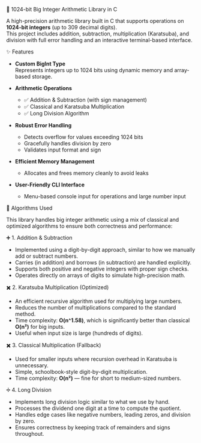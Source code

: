  🔢 1024-bit Big Integer Arithmetic Library in C

A high-precision arithmetic library built in C that supports operations on **1024-bit integers** (up to 309 decimal digits).  
This project includes addition, subtraction, multiplication (Karatsuba), and division with full error handling and an interactive terminal-based interface.


✨ Features

- **Custom BigInt Type**  
  Represents integers up to 1024 bits using dynamic memory and array-based storage.

- **Arithmetic Operations**
  - ✅ Addition & Subtraction (with sign management)
  - ✅ Classical and Karatsuba Multiplication
  - ✅ Long Division Algorithm

- **Robust Error Handling**
  - Detects overflow for values exceeding 1024 bits
  - Gracefully handles division by zero
  - Validates input format and sign

- **Efficient Memory Management**
  - Allocates and frees memory cleanly to avoid leaks

- **User-Friendly CLI Interface**
  - Menu-based console input for operations and large number input

🧠 Algorithms Used

This library handles big integer arithmetic using a mix of classical and optimized algorithms to ensure both correctness and performance:

➕ 1. Addition & Subtraction
- Implemented using a digit-by-digit approach, similar to how we manually add or subtract numbers.
- Carries (in addition) and borrows (in subtraction) are handled explicitly.
- Supports both positive and negative integers with proper sign checks.
- Operates directly on arrays of digits to simulate high-precision math.


✖️ 2. Karatsuba Multiplication (Optimized)
- An efficient recursive algorithm used for multiplying large numbers.
- Reduces the number of multiplications compared to the standard method.
- Time complexity: **O(n^1.58)**, which is significantly better than classical **O(n²)** for big inputs.
- Useful when input size is large (hundreds of digits).



✖️ 3. Classical Multiplication (Fallback)
- Used for smaller inputs where recursion overhead in Karatsuba is unnecessary.
- Simple, schoolbook-style digit-by-digit multiplication.
- Time complexity: **O(n²)** — fine for short to medium-sized numbers.



➗ 4. Long Division
- Implements long division logic similar to what we use by hand.
- Processes the dividend one digit at a time to compute the quotient.
- Handles edge cases like negative numbers, leading zeros, and division by zero.
- Ensures correctness by keeping track of remainders and signs throughout.
